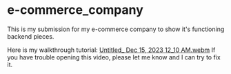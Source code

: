 # e-commerce_company

This is my submission for my e-commerce company to show it's functioning backend pieces. 

Here is my walkthrough tutorial:
[Untitled_ Dec 15, 2023 12_10 AM.webm](https://github.com/peterkim1025/e-commerce_company/assets/57886218/d61672ec-3ad2-4cd9-8f6c-2c81f698a0af)
If you have trouble opening this video, please let me know and I can try to fix it.
